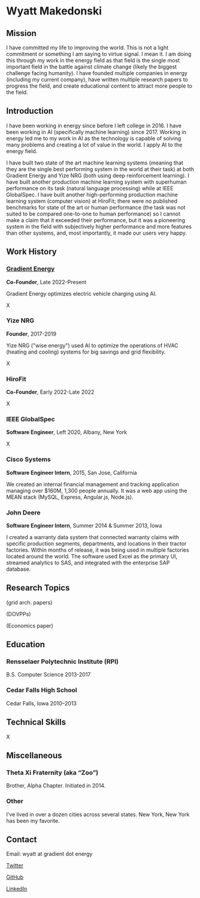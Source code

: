 # Wyatt Makedonski

## Mission
I have committed my life to improving the world. This is not a light commitment or something I am saying to virtue signal. I mean it. I am doing this through my work in the energy field as that field is the single most important field in the battle against climate change (likely the biggest challenge facing humanity). I have founded multiple companies in energy (including my current company), have written multiple research papers to progress the field, and create educational content to attract more people to the field.

## Introduction
I have been working in energy since before I left college in 2016. I have been working in AI (specifically machine learning) since 2017. Working in energy led me to my work in AI as the technology is capable of solving many problems and creating a lot of value in the world. I apply AI to the energy field.

I have built two state of the art machine learning systems (meaning that they are the single best performing system in the world at their task) at both Gradient Energy and Yize NRG (both using deep reinforcement learning). I have built another production machine learning system with superhuman performance on its task (natural language processing) while at IEEE GlobalSpec. I have built another high-performing production machine learning system (computer vision) at HiroFit; there were no published benchmarks for state of the art or human performance (the task was not suited to be compared one-to-one to human performance) so I cannot make a claim that it exceeded their performance, but it was a pioneering system in the field with subjectively higher performance and more features than other systems, and, most importantly, it made our users very happy.

## Work History
### [Gradient Energy](https://www.gradient.energy/)
**Co-Founder**, Late 2022-Present

Gradient Energy optimizes electric vehicle charging using AI.

X


### Yize NRG
**Founder**, 2017-2019

Yize NRG ("wise energy") used AI to optimize the operations of HVAC (heating and cooling) systems for big savings and grid flexibility.

X

### HiroFit
**Co-Founder**, Early 2022-Late 2022

X

### IEEE GlobalSpec
**Software Engineer**, Left 2020, Albany, New York

X

### Cisco Systems
**Software Engineer Intern**, 2015, San Jose, California

We created an internal financial management and tracking application managing over $160M, 1,300 people annually. It was a web app using the MEAN stack (MySQL, Express, Angular.js, Node.js).

### John Deere
**Software Engineer Intern**, Summer 2014 & Summer 2013, Iowa

I created a warranty data system that connected warranty claims with specific production segments, departments, and locations in their tractor factories. Within months of release, it was being used in multiple factories located around the world. The software used Excel as the primary UI, streamed analytics to SAS, and integrated with the enterprise SAP database.

## Research Topics
(grid arch. papers)

(DOVPPs)

(Economics paper)

## Education
### Rensselaer Polytechnic Institute (RPI)
B.S. Computer Science 2013-2017

### Cedar Falls High School
Cedar Falls, Iowa 2010–2013

## Technical Skills
X

## Miscellaneous
### Theta Xi Fraternity (aka “Zoo”)
Brother, Alpha Chapter. Initiated in 2014.

### Other
I’ve lived in over a dozen cities across several states. New York, New York has been my favorite.

## Contact
Email: wyatt at gradient dot energy

[Twitter](https://twitter.com/wyatt_yy)

[GitHub](https://github.com/wyatty)

[LinkedIn](http://www.linkedin.com/in/wyattmakedonski)
